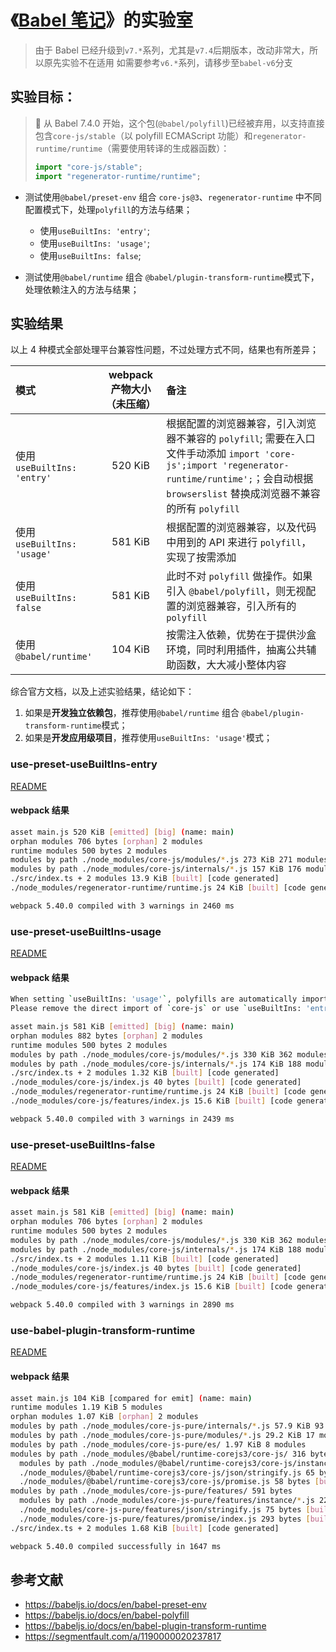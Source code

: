 # 《[Babel 笔记](https://itony.net/post/babel-note.html)》的实验室

> 由于 Babel 已经升级到`v7.*`系列，尤其是`v7.4`后期版本，改动非常大，所以原先实验不在适用
> 如需要参考`v6.*`系列，请移步至`babel-v6`分支

## 实验目标：

> 🚨 从 Babel 7.4.0 开始，这个包(`@babel/polyfill`)已经被弃用，以支持直接包含`core-js/stable`（以 polyfill ECMAScript 功能）和`regenerator-runtime/runtime`（需要使用转译的生成器函数）：
>
> ```javascript
> import "core-js/stable";
> import "regenerator-runtime/runtime";
> ```

- 测试使用`@babel/preset-env` 组合 `core-js@3`、`regenerator-runtime` 中不同配置模式下，处理`polyfill`的方法与结果；

  - 使用`useBuiltIns: 'entry'`;
  - 使用`useBuiltIns: 'usage'`;
  - 使用`useBuiltIns: false`;

- 测试使用`@babel/runtime` 组合 `@babel/plugin-transform-runtime`模式下，处理依赖注入的方法与结果；

## 实验结果

以上 4 种模式全部处理平台兼容性问题，不过处理方式不同，结果也有所差异；

| 模式                       | webpack 产物大小（未压缩） | 备注                                                                                                                                                                                                |
| :------------------------- | :------------------------: | :-------------------------------------------------------------------------------------------------------------------------------------------------------------------------------------------------- |
| 使用`useBuiltIns: 'entry'` |          520 KiB           | 根据配置的浏览器兼容，引入浏览器不兼容的 `polyfill`; 需要在入口文件手动添加 `import 'core-js';import 'regenerator-runtime/runtime';`；会自动根据 `browserslist` 替换成浏览器不兼容的所有 `polyfill` |
| 使用`useBuiltIns: 'usage'` |          581 KiB           | 根据配置的浏览器兼容，以及代码中用到的 API 来进行 `polyfill`，实现了按需添加                                                                                                                        |
| 使用`useBuiltIns: false`   |          581 KiB           | 此时不对 `polyfill` 做操作。如果引入 `@babel/polyfill`，则无视配置的浏览器兼容，引入所有的 `polyfill`                                                                                               |
| 使用`@babel/runtime'`      |          104 KiB           | 按需注入依赖，优势在于提供沙盒环境，同时利用插件，抽离公共辅助函数，大大减小整体内容                                                                                                                |

综合官方文档，以及上述实验结果，结论如下：

1. 如果是**开发独立依赖包**，推荐使用`@babel/runtime` 组合 `@babel/plugin-transform-runtime`模式；
2. 如果是**开发应用级项目**，推荐使用`useBuiltIns: 'usage'`模式；

### use-preset-useBuiltIns-entry

[README](./use-preset-useBuiltIns-entry/README.md)

#### webpack 结果

```bash
asset main.js 520 KiB [emitted] [big] (name: main)
orphan modules 706 bytes [orphan] 2 modules
runtime modules 500 bytes 2 modules
modules by path ./node_modules/core-js/modules/*.js 273 KiB 271 modules
modules by path ./node_modules/core-js/internals/*.js 157 KiB 176 modules
./src/index.ts + 2 modules 13.9 KiB [built] [code generated]
./node_modules/regenerator-runtime/runtime.js 24 KiB [built] [code generated]

webpack 5.40.0 compiled with 3 warnings in 2460 ms
```

### use-preset-useBuiltIns-usage

[README](./use-preset-useBuiltIns-usage/README.md)

#### webpack 结果

```bash
When setting `useBuiltIns: 'usage'`, polyfills are automatically imported when needed.
Please remove the direct import of `core-js` or use `useBuiltIns: 'entry'` instead.

asset main.js 581 KiB [emitted] [big] (name: main)
orphan modules 882 bytes [orphan] 2 modules
runtime modules 500 bytes 2 modules
modules by path ./node_modules/core-js/modules/*.js 330 KiB 362 modules
modules by path ./node_modules/core-js/internals/*.js 174 KiB 188 modules
./src/index.ts + 2 modules 1.32 KiB [built] [code generated]
./node_modules/core-js/index.js 40 bytes [built] [code generated]
./node_modules/regenerator-runtime/runtime.js 24 KiB [built] [code generated]
./node_modules/core-js/features/index.js 15.6 KiB [built] [code generated]

webpack 5.40.0 compiled with 3 warnings in 2439 ms
```

### use-preset-useBuiltIns-false

[README](./use-preset-useBuiltIns-false/README.md)

#### webpack 结果

```bash
asset main.js 581 KiB [emitted] [big] (name: main)
orphan modules 706 bytes [orphan] 2 modules
runtime modules 500 bytes 2 modules
modules by path ./node_modules/core-js/modules/*.js 330 KiB 362 modules
modules by path ./node_modules/core-js/internals/*.js 174 KiB 188 modules
./src/index.ts + 2 modules 1.11 KiB [built] [code generated]
./node_modules/core-js/index.js 40 bytes [built] [code generated]
./node_modules/regenerator-runtime/runtime.js 24 KiB [built] [code generated]
./node_modules/core-js/features/index.js 15.6 KiB [built] [code generated]

webpack 5.40.0 compiled with 3 warnings in 2890 ms
```

### use-babel-plugin-transform-runtime

[README](./use-babel-plugin-transform-runtime/README.md)

#### webpack 结果

```bash
asset main.js 104 KiB [compared for emit] (name: main)
runtime modules 1.19 KiB 5 modules
orphan modules 1.07 KiB [orphan] 2 modules
modules by path ./node_modules/core-js-pure/internals/*.js 57.9 KiB 93 modules
modules by path ./node_modules/core-js-pure/modules/*.js 29.2 KiB 17 modules
modules by path ./node_modules/core-js-pure/es/ 1.97 KiB 8 modules
modules by path ./node_modules/@babel/runtime-corejs3/core-js/ 316 bytes
  modules by path ./node_modules/@babel/runtime-corejs3/core-js/instance/*.js 193 bytes 3 modules
  ./node_modules/@babel/runtime-corejs3/core-js/json/stringify.js 65 bytes [built] [code generated]
  ./node_modules/@babel/runtime-corejs3/core-js/promise.js 58 bytes [built] [code generated]
modules by path ./node_modules/core-js-pure/features/ 591 bytes
  modules by path ./node_modules/core-js-pure/features/instance/*.js 223 bytes 3 modules
  ./node_modules/core-js-pure/features/json/stringify.js 75 bytes [built] [code generated]
  ./node_modules/core-js-pure/features/promise/index.js 293 bytes [built] [code generated]
./src/index.ts + 2 modules 1.68 KiB [built] [code generated]

webpack 5.40.0 compiled successfully in 1647 ms
```

## 参考文献

- https://babeljs.io/docs/en/babel-preset-env
- https://babeljs.io/docs/en/babel-polyfill
- https://babeljs.io/docs/en/babel-plugin-transform-runtime
- https://segmentfault.com/a/1190000020237817
